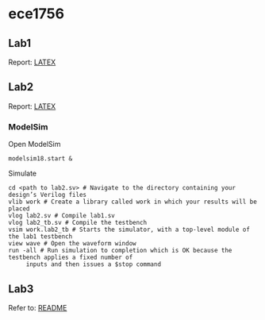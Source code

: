 # ece1756

## Lab1
Report: [LATEX](https://www.overleaf.com/project/633a625e21adf003dcd788bb)

## Lab2
Report: [LATEX](https://www.overleaf.com/project/6360eb69ecda4de91a703475)
### ModelSim
Open ModelSim
```
modelsim18.start &
```
Simulate
```
cd <path to lab2.sv> # Navigate to the directory containing your design’s Verilog files
vlib work # Create a library called work in which your results will be placed
vlog lab2.sv # Compile lab1.sv
vlog lab2_tb.sv # Compile the testbench
vsim work.lab2_tb # Starts the simulator, with a top-level module of the lab1 testbench
view wave # Open the waveform window
run -all # Run simulation to completion which is OK because the testbench applies a fixed number of
     inputs and then issues a $stop command
```

## Lab3
Refer to: [README](lab3/README.md)
